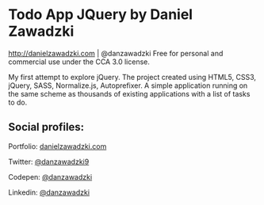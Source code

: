 # Todo App JQuery by Daniel Zawadzki
http://danielzawadzki.com | @danzawadzki
Free for personal and commercial use under the CCA 3.0 license.

My first attempt to explore jQuery. The project created using HTML5, CSS3, jQuery, SASS, Normalize.js, Autoprefixer. A simple application running on the same scheme as thousands of existing applications with a list of tasks to do.

## Social profiles:
Portfolio: [danielzawadzki.com](http://danielzawadzki.com/)

Twitter: [@danzawadzki9](https://twitter.com/danzawadzki7)

Codepen: [@danzawadzki](https://codepen.io/danzawadzki/)

Linkedin: [@danzawadzki](https://www.linkedin.com/in/danzawadzki/)
